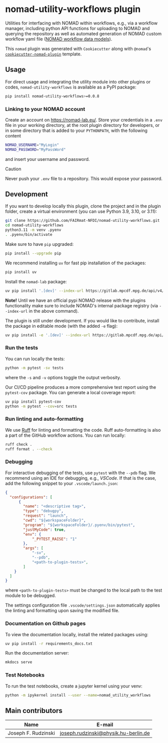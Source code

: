 # nomad-utility-workflows plugin

Utilities for interfacing with NOMAD within workflows, e.g., via a workflow manager, including python API functions for uploading to NOMAD and querying the repository as well as automated generation of NOMAD custom workflow yaml file ([NOMAD workflow data models](https://github.com/nomad-coe/nomad-schema-plugin-simulation-workflow)).

This `nomad` plugin was generated with `Cookiecutter` along with `@nomad`'s [`cookiecutter-nomad-plugin`](https://github.com/FAIRmat-NFDI/cookiecutter-nomad-plugin) template.

## Usage

For direct usage and integrating the utility module into other plugins or codes, `nomad-utility-workflows` is available as a PyPI package:

```bash
pip install nomad-utility-workflows>=0.0.8
```

### Linking to your NOMAD account
Create an account on https://nomad-lab.eu/.
Store your credentials in a `.env` file in your working directory, at the root plugin directory for developers, or in some directory that is added to your `PYTHONPATH`, with the following content
```bash
NOMAD_USERNAME="MyLogin"
NOMAD_PASSWORD="MyPassWord"
```
and insert your username and password.

> [!CAUTION]
> Never push your `.env` file to a repository. This would expose your password.

## Development

If you want to develop locally this plugin, clone the project and in the plugin folder, create a virtual environment (you can use Python 3.9, 3.10, or 3.11):
```sh
git clone https://github.com/FAIRmat-NFDI/nomad-utility-workflows.git
cd nomad-utility-workflows
python3.11 -m venv .pyenv
. .pyenv/bin/activate
```

Make sure to have `pip` upgraded:
```sh
pip install --upgrade pip
```

We recommend installing `uv` for fast pip installation of the packages:
```sh
pip install uv
```

Install the `nomad-lab` package:
```sh
uv pip install '.[dev]' --index-url https://gitlab.mpcdf.mpg.de/api/v4/projects/2187/packages/pypi/simple
```

**Note!**
Until we have an official pypi NOMAD release with the plugins functionality make
sure to include NOMAD's internal package registry (via `--index-url` in the above command).

The plugin is still under development. If you would like to contribute, install the package in editable mode (with the added `-e` flag):
```sh
uv pip install -e '.[dev]' --index-url https://gitlab.mpcdf.mpg.de/api/v4/projects/2187/packages/pypi/simple
```

### Run the tests

You can run locally the tests:
```sh
python -m pytest -sv tests
```

where the `-s` and `-v` options toggle the output verbosity.

Our CI/CD pipeline produces a more comprehensive test report using the `pytest-cov` package. You can generate a local coverage report:
```sh
uv pip install pytest-cov
python -m pytest --cov=src tests
```

### Run linting and auto-formatting

We use [Ruff](https://docs.astral.sh/ruff/) for linting and formatting the code. Ruff auto-formatting is also a part of the GitHub workflow actions. You can run locally:
```sh
ruff check .
ruff format . --check
```


### Debugging

For interactive debugging of the tests, use `pytest` with the `--pdb` flag. We recommend using an IDE for debugging, e.g., _VSCode_. If that is the case, add the following snippet to your `.vscode/launch.json`:
```json
{
  "configurations": [
      {
        "name": "<descriptive tag>",
        "type": "debugpy",
        "request": "launch",
        "cwd": "${workspaceFolder}",
        "program": "${workspaceFolder}/.pyenv/bin/pytest",
        "justMyCode": true,
        "env": {
            "_PYTEST_RAISE": "1"
        },
        "args": [
            "-sv",
            "--pdb",
            "<path-to-plugin-tests>",
        ]
    }
  ]
}
```

where `<path-to-plugin-tests>` must be changed to the local path to the test module to be debugged.

The settings configuration file `.vscode/settings.json` automatically applies the linting and formatting upon saving the modified file.


### Documentation on Github pages

To view the documentation locally, install the related packages using:
```sh
uv pip install -r requirements_docs.txt
```

Run the documentation server:
```sh
mkdocs serve
```

### Test Notebooks
To run the test notebooks, create a jupyter kernel using your venv:
```sh
python -m ipykernel install --user --name=nomad_utility_workflows
```


## Main contributors
| Name | E-mail     |
|------|------------|
| Joseph F. Rudzinski | [joseph.rudzinski@physik.hu-berlin.de](mailto:joseph.rudzinski@physik.hu-berlin.de)

